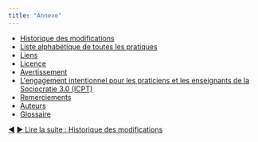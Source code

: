 ```yaml
---
title: "Annexe"
---
```



- [Historique des modifications](changelog.html)
- [Liste alphabétique de toutes les pratiques](pattern-index.html)
- [Liens](links.html)
- [Licence](license.html)
- [Avertissement](disclaimer.html)
- [L'engagement intentionnel pour les praticiens et les enseignants de la Sociocratie 3.0 (ICPT)](icpt.html)
- [Remerciements](acknowledgments.html)
- [Auteurs](authors.html)
- [Glossaire](glossary.html)


<div class="bottom-nav">
<a href="where-to-start.html" title="Retour à : Par où commencer ?">◀</a> <a href="changelog.html" title="">▶ Lire la suite : Historique des modifications</a>
</div>


<script type="text/javascript">
Mousetrap.bind('g n', function() {
    window.location.href = 'changelog.html';
    return false;
});
</script>

